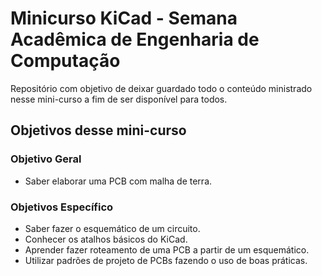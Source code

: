 # Minicurso KiCad - Semana Acadêmica de Engenharia de Computação

Repositório com objetivo de deixar guardado todo o conteúdo ministrado nesse
mini-curso a fim de ser disponível para todos.

## Objetivos desse mini-curso

### Objetivo Geral
- Saber elaborar uma PCB com malha de terra.

### Objetivos Específico
- Saber fazer o esquemático de um circuito.
- Conhecer os atalhos básicos do KiCad.
- Aprender fazer roteamento de uma PCB a partir de um esquemático.
- Utilizar padrões de projeto de PCBs fazendo o uso de boas práticas.
